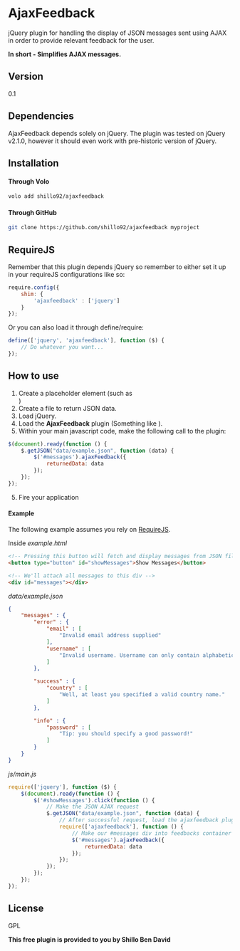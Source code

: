 AjaxFeedback
=========

jQuery plugin for handling the display of JSON messages sent using AJAX in order to provide relevant feedback for the user.

**In short - Simplifies AJAX messages.**

Version
----

0.1

Dependencies
-----------

AjaxFeedback depends solely on jQuery. The plugin was tested on jQuery v2.1.0, however it should even work with pre-historic version of jQuery.

Installation
--------------
#### Through Volo
```sh
volo add shillo92/ajaxfeedback 
```

#### Through GitHub

```sh
git clone https://github.com/shillo92/ajaxfeedback myproject
```

RequireJS
------
Remember that this plugin depends jQuery so remember to either set it up in your requireJS configurations like so:
```javascript
require.config({
    shim: {
        'ajaxfeedback' : ['jquery']
    }
});
```
Or you can also load it through define/require:
```javascript
define(['jquery', 'ajaxfeedback'], function ($) {
    // Do whatever you want...
});
```

How to use
----
1. Create a placeholder element (such as <div id="messages"></div>)
2. Create a file to return JSON data.
3. Load jQuery.
4. Load the **AjaxFeedback** plugin (Something like <script type="text/javascript" src="js/ajaxfeedback.js"></script>).
5. Within your main javascript code, make the following call to the plugin:
```javascript
$(document).ready(function () {
    $.getJSON("data/example.json", function (data) {
        $('#messages').ajaxFeedback({
            returnedData: data
        });
    });
});
```
5. Fire your application

#### Example

The following example assumes you rely on [RequireJS](http://requirejs.org).

Inside *example.html*
```html
<!-- Pressing this button will fetch and display messages from JSON file -->
<button type="button" id="showMessages">Show Messages</button>

<!-- We'll attach all messages to this div -->
<div id="messages"></div>
```

*data/example.json*
```json
{
    "messages" : {
        "error" : {
            "email" : [
                "Invalid email address supplied"
            ],
            "username" : [
                "Invalid username. Username can only contain alphabetic characters."
            ]
        },

        "success" : {
            "country" : [
                "Well, at least you specified a valid country name."
            ]
        },

        "info" : {
            "password" : [
                "Tip: you should specify a good password!"
            ]
        }
    }
}
```

*js/main.js*
```javascript
require(['jquery'], function ($) {
    $(document).ready(function () {
        $('#showMessages').click(function () {
            // Make the JSON AJAX request
            $.getJSON("data/example.json", function (data) {
                // After successful request, load the ajaxfeedback plugin
                require(['ajaxfeedback'], function () {
                    // Make our #messages div into feedbacks container
                    $('#messages').ajaxFeedback({
                        returnedData: data
                    });
                });
            });
        });
    });
});
```

License
----

GPL


**This free plugin is provided to you by Shillo Ben David**

    